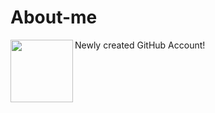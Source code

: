 # About-me
Newly created GitHub Account!
<img align="left" width="100" height="100" src = "![mee](https://github.com/Kirara-22/About-me/assets/102254626/7ee50962-1b82-43a4-9511-1d4be7fa2f9d)">

